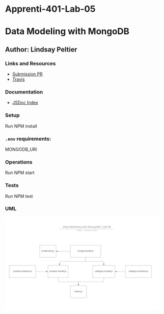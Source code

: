 # Apprenti-401-Lab-05

# Data Modeling with MongoDB

## Author: Lindsay Peltier

### Links and Resources

- [Submission PR](https://github.com/LindsayPeltier-401-advanced-javascript/Apprenti-401-Lab-05/pull/1)
- [Travis]()

### Documentation

- [JSDoc Index](./docs/index.html)

### Setup

Run NPM install

### `.env` requirements:

MONGODB_URI

### Operations

Run NPM start

### Tests

Run NPM test

### UML

![](./assets/Lab05UML.jpeg)
